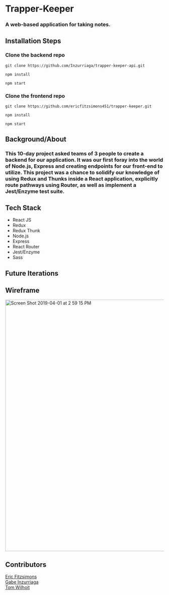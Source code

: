 
# Trapper-Keeper
### A web-based application for taking notes.

## Installation Steps

### Clone the backend repo
```git clone https://github.com/Inzurriaga/trapper-keeper-api.git```

```npm install```

```npm start```

### Clone the frontend repo
```git clone https://github.com/ericfitzsimons451/trapper-keeper.git```

```npm install```

```npm start```

## Background/About

### This 10-day project asked teams of 3 people to create a backend for our application.  It was our first foray into the world of Node.js, Express and creating endpoints for our front-end to utilize.  This project was a chance to solidify our knowledge of using Redux and Thunks inside a React application, explicitly route pathways using Router, as well as implement a Jest/Enzyme test suite.

## Tech Stack

- React JS
- Redux
- Redux Thunk
- Node.js
- Express
- React Router
- Jest/Enzyme
- Sass

## Future Iterations

## Wireframe
<img width="799" alt="Screen Shot 2019-04-01 at 2 59 15 PM" src="https://user-images.githubusercontent.com/39415039/55359304-c1802200-548e-11e9-93a6-69ae1b766e44.png">

## Contributors
[Eric Fitzsimons](https://github.com/ericfitzsimons451) \
[Gabe Inzurriaga](https://github.com/inzurriaga) \
[Tom Wilhoit](https://github.com/tomwilhoit)

